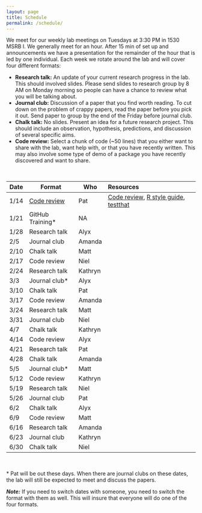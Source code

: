 ```yaml
---
layout: page
title: Schedule
permalink: /schedule/
---
```


We meet for our weekly lab meetings on Tuesdays at 3:30 PM in 1530 MSRB I. We
generally meet for an hour. After 15 min of set up and announcements we have a
presentation for the remainder of the hour that is led by one individual.
Each week we rotate around the lab and will cover four different formats:

* **Research talk:** An update of your current research progress in the lab.
This should involved slides. Please send slides to research group by 8 AM on
Monday morning so people can have a chance to review what you will be talking
about.
* **Journal club:** Discussion of a paper that you find worth reading. To cut
down on the problem of crappy papers, read the paper before you pick it out.
Send paper to group by the end of the Friday before journal club.
* **Chalk talk:** No slides. Present an idea for a future research project.
This should include an observation, hypothesis, predictions, and discussion of
several specific aims.
* **Code review:** Select a chunk of code (~50 lines) that you either want to
share with the lab, want help with, or that you have recently written. This may
also involve some type of demo of a package you have recently discovered and
want to share.

<br>

Date  | Format           | Who       | Resources
------|------------------|-----------|:-----------------------------------------|
1/14  | [Code review](http://www.riffomonas.org/talks/2015_01_14_CodeReview.html)      | Pat       | [Code review](http://arxiv.org/pdf/1311.2412v1.pdf), [R style guide](http://google-styleguide.googlecode.com/svn/trunk/Rguide.xml), [testthat](http://journal.r-project.org/archive/2011-1/RJournal_2011-1_Wickham.pdf)
1/21  | GitHub Training* | NA
1/28  | Research talk    | Alyx
2/5   | Journal club     | Amanda
2/10  | Chalk talk       | Matt
2/17  | Code review      | Niel
2/24  | Research talk    | Kathryn
3/3   | Journal club*    | Alyx
3/10  | Chalk talk       | Pat
3/17  | Code review      | Amanda
3/24  | Research talk    | Matt
3/31  | Journal club     | Niel
4/7   | Chalk talk       | Kathryn
4/14  | Code review      | Alyx
4/21  | Research talk    | Pat
4/28  | Chalk talk       | Amanda
5/5   | Journal club*    | Matt
5/12  | Code review      | Kathryn
5/19  | Research talk    | Niel
5/26  | Journal club     | Pat
6/2   | Chalk talk       | Alyx
6/9   | Code review      | Matt
6/16  | Research talk    | Amanda
6/23  | Journal club     | Kathryn
6/30  | Chalk talk       | Niel

<br>

\* Pat will be out these days. When there are journal clubs on these dates, the
lab will still be expected to meet and discuss the papers.

***Note:***
If you need to switch dates with someone, you need to switch the format with
them as well. This will insure that everyone will do one of the four formats.
